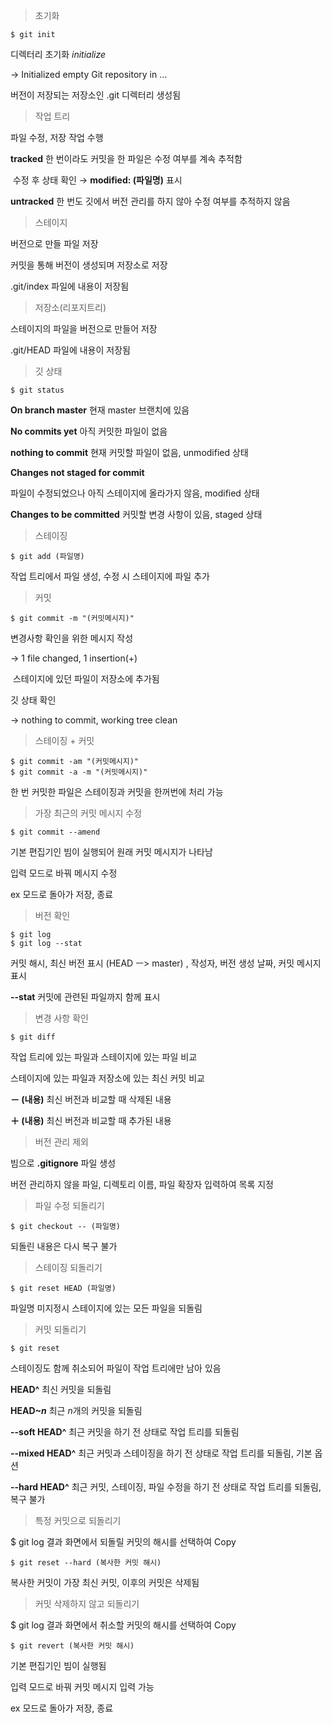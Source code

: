 > 초기화

```
$ git init
```

디렉터리 초기화 *initialize*

→ Initialized empty Git repository in … 

버전이 저장되는 저장소인 .git 디렉터리 생성됨

> 작업 트리

파일 수정, 저장 작업 수행 

**tracked** 한 번이라도 커밋을 한 파일은 수정 여부를 계속 추적함

​				수정 후 상태 확인 → **modified:  (파일명)** 표시

**untracked** 한 번도 깃에서 버전 관리를 하지 않아 수정 여부를 추적하지 않음

> 스테이지

버전으로 만들 파일 저장

커밋을 통해 버전이 생성되며 저장소로 저장

.git/index 파일에 내용이 저장됨

> 저장소(리포지트리)

스테이지의 파일을 버전으로 만들어 저장

.git/HEAD 파일에 내용이 저장됨

> 깃 상태

```
$ git status
```

**On branch master** 현재 master 브랜치에 있음

**No commits yet** 아직 커밋한 파일이 없음

**nothing to commit** 현재 커밋할 파일이 없음, unmodified 상태

**Changes not staged for commit** 

파일이 수정되었으나 아직 스테이지에 올라가지 않음, modified 상태

**Changes to be committed** 커밋할 변경 사항이 있음, staged 상태

> 스테이징

```
$ git add (파일명)
```

작업 트리에서 파일 생성, 수정 시 스테이지에 파일 추가

> 커밋

```
$ git commit -m "(커밋메시지)"
```

변경사항 확인을 위한 메시지 작성

→ 1 file changed, 1 insertion(+)

​    스테이지에 있던 파일이 저장소에 추가됨

깃 상태 확인

→ nothing to commit, working tree clean

> 스테이징 + 커밋

```
$ git commit -am "(커밋메시지)"
$ git commit -a -m "(커밋메시지)"
```

한 번 커밋한 파일은 스테이징과 커밋을 한꺼번에 처리 가능

> 가장 최근의 커밋 메시지 수정

```
$ git commit --amend
```

기본 편집기인 빔이 실행되어 원래 커밋 메시지가 나타남

입력 모드로 바꿔 메시지 수정

ex 모드로 돌아가 저장, 종료

> 버전 확인

```
$ git log
$ git log --stat
```

커밋 해시, 최신 버전 표시 (HEAD ㅡ> master) , 작성자, 버전 생성 날짜, 커밋 메시지 표시

**--stat** 커밋에 관련된 파일까지 함께 표시

> 변경 사항 확인

```
$ git diff
```

작업 트리에 있는 파일과 스테이지에 있는 파일 비교

스테이지에 있는 파일과 저장소에 있는 최신 커밋 비교

**－ (내용)** 최신 버전과 비교할 때 삭제된 내용

**＋ (내용)** 최신 버전과 비교할 때 추가된 내용

> 버전 관리 제외

빔으로 **.gitignore** 파일 생성

버전 관리하지 않을 파일, 디렉토리 이름, 파일 확장자 입력하여 목록 지정

> 파일 수정 되돌리기

```
$ git checkout -- (파일명)
```

되돌린 내용은 다시 복구 불가

> 스테이징 되돌리기

```
$ git reset HEAD (파일명)
```

파일명 미지정시 스테이지에 있는 모든 파일을 되돌림

> 커밋 되돌리기

```
$ git reset 
```

스테이징도 함께 취소되어 파일이 작업 트리에만 남아 있음

**HEAD^** 최신 커밋을 되돌림

**HEAD~*n*** 최근 *n*개의 커밋을 되돌림

**--soft HEAD^** 최근 커밋을 하기 전 상태로 작업 트리를 되돌림

**--mixed HEAD^** 최근 커밋과 스테이징을 하기 전 상태로 작업 트리를 되돌림, 기본 옵션

**--hard HEAD^** 최근 커밋, 스테이징, 파일 수정을 하기 전 상태로 작업 트리를 되돌림, 복구 불가

> 특정 커밋으로 되돌리기

$ git log 결과 화면에서 되돌릴 커밋의 해시를 선택하여 Copy

```
$ git reset --hard (복사한 커밋 해시)
```

복사한 커밋이 가장 최신 커밋, 이후의 커밋은 삭제됨

> 커밋 삭제하지 않고 되돌리기

$ git log 결과 화면에서 취소할 커밋의 해시를 선택하여 Copy

```
$ git revert (복사한 커밋 해시)
```

기본 편집기인 빔이 실행됨

입력 모드로 바꿔 커밋 메시지 입력 가능

ex 모드로 돌아가 저장, 종료